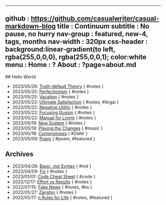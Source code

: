 -----------------------------------------------------------------------------
github     : https://github.com/casualwriter/casual-markdown-blog
title      : Continuum 
subtitle   : No pause, no hurry
nav-group  : featured, new-4, tags, months
nav-width  : 320px
css-header : background:linear-gradient(to left, rgba(255,0,0,0), rgba(255,0,0,1); color:white
menu       : 
   Home    : ?
   About   : ?page=about.md
-----------------------------------------------------------------------------
<style comment="additional style">
#header { {{css-header}}  }
#left-panel  { width:{{nav-width}} }
#right-panel { left: calc({{nav-width}} + 20px) }
h1 { border-bottom:1px dotted grey }
.nav-post a  { color: teal }
.nav-tag  a  { color: #06c }
.nav-month a { color: grey }
.post-date   { font-size:12px; font-weight:400; }
.post-title  { font-size:16px; color:#333 }
.post-tags   { left-margin:20px; padding:4px; font-size:10px; color:green; font-weight:400 }
</style>

<div id="md-post">
## Hello World

* 2023/05/26: [Truth-default Theory](20230526-truth-default.md) { #notes }
* 2023/05/25: [Perfectionism](20230525-perfectionism.md) { #notes }
* 2023/05/25: [Vacation](20230525-day1.md) { #notes }
* 2023/05/22: [Ultimate Satisfaction](20230522-satisfaction.md) { #notes, #ikigai }
* 2023/05/22: [Negative Utility](20230522-utility.md) { #notes }
* 2023/05/22: [Focusing Illusion](20230522-illusion.md) { #notes }
* 2023/05/22: [Manual for Living](20230522-manual.md) { #notes }
* 2023/05/19: [New System](20230519-system.md) { #notes }
* 2023/05/19: [Playing the Changes](20230519-Changes.md) { #music }
* 2023/05/18: [Compromises](20230518-Compromises.md) { #Zettlr }
* 2023/05/09: [Poem](20230509-Poem.md) { #poem, #featured }

## Archives

* 2023/04/26: [Basic .md Syntax](20230426-syntax.md) { #md }
* 2023/04/09: [Fix](20230409-How_to_Fix.md) { #notes }
* 2023/01/01: [Code Cheat Sheet](20230101-terminal.md) { #code }
* 2022/12/17: [Effort vs Results](20221217-efforts.md) { #notes }
* 2022/07/15: [Fake News](20220715-fake.md) { #notes, #bs }
* 2022/05/27: [Zanshin](20220527-zanshin.md) { #notes }
* 2022/05/17: [n Rules for Life](20220217-nRules.md) { #notes, #featured }


</div>